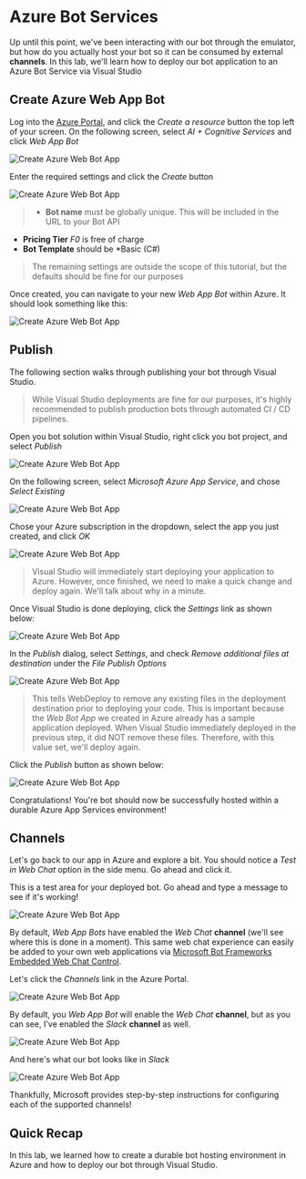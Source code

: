 # Azure Bot Services
Up until this point, we've been interacting with our bot through the emulator, but how do you actually host your bot so it can be consumed by external **channels**.  In this lab, we'll learn how to deploy our bot application to an Azure Bot Service via Visual Studio

## Create Azure Web App Bot
Log into the [Azure Portal](https://portal.azure.com), and click the *Create a resource* button the top left of your screen.  On the following screen, select *AI + Cognitive Services* and click *Web App Bot*

![Create Azure Web Bot App](https://github.com/gtewksbury/Microsoft-Bot-Framework-HOL/blob/master/lab%208%20-%20Azure%20Bot%20Services/images/azure-create-resource.png)

Enter the required settings and click the *Create* button

![Create Azure Web Bot App](https://github.com/gtewksbury/Microsoft-Bot-Framework-HOL/blob/master/lab%208%20-%20Azure%20Bot%20Services/images/azure-settings.png)

> * **Bot name** must be globally unique.  This will be included in the URL to your Bot API
* **Pricing Tier** *F0* is free of charge
* **Bot Template** should be *Basic (C#)
> The remaining settings are outside the scope of this tutorial, but the defaults should be fine for our purposes

Once created, you can navigate to your new *Web App Bot* within Azure.  It should look something like this:

![Create Azure Web Bot App](https://github.com/gtewksbury/Microsoft-Bot-Framework-HOL/blob/master/lab%208%20-%20Azure%20Bot%20Services/images/azure-overview.png)

## Publish
The following section walks through publishing your bot through Visual Studio.

> While Visual Studio deployments are fine for our purposes, it's highly recommended to publish production bots through automated CI / CD pipelines.

Open you bot solution within Visual Studio, right click you bot project, and select *Publish*

![Create Azure Web Bot App](https://github.com/gtewksbury/Microsoft-Bot-Framework-HOL/blob/master/lab%208%20-%20Azure%20Bot%20Services/images/vs-publish.png)

On the following screen, select *Microsoft Azure App Service*, and chose *Select Existing*

![Create Azure Web Bot App](https://github.com/gtewksbury/Microsoft-Bot-Framework-HOL/blob/master/lab%208%20-%20Azure%20Bot%20Services/images/vs-publish-step1.png)

Chose your Azure subscription in the dropdown, select the app you just created, and click *OK*

![Create Azure Web Bot App](https://github.com/gtewksbury/Microsoft-Bot-Framework-HOL/blob/master/lab%208%20-%20Azure%20Bot%20Services/images/vs-select-app.png)


> Visual Studio will immediately start deploying your application to Azure.  However, once finished, we need to make a quick change and deploy again.  We'll talk about why in a minute.  

Once Visual Studio is done deploying, click the *Settings* link as shown below:

![Create Azure Web Bot App](https://github.com/gtewksbury/Microsoft-Bot-Framework-HOL/blob/master/lab%208%20-%20Azure%20Bot%20Services/images/vs-select-app.png)

In the *Publish* dialog, select *Settings*, and check *Remove additional files at destination* under the *File Publish Options*

![Create Azure Web Bot App](https://github.com/gtewksbury/Microsoft-Bot-Framework-HOL/blob/master/lab%208%20-%20Azure%20Bot%20Services/images/vs-remove.png)

> This tells WebDeploy to remove any existing files in the deployment destination prior to deploying your code.  This is important because the *Web Bot App* we created in Azure already has a sample application deployed.  When Visual Studio immediately deployed in the previous step, it did NOT remove these files.  Therefore, with this value set, we'll deploy again.

Click the *Publish* button as shown below:

![Create Azure Web Bot App](https://github.com/gtewksbury/Microsoft-Bot-Framework-HOL/blob/master/lab%208%20-%20Azure%20Bot%20Services/images/vs-final-publish.png)

Congratulations!  You're bot should now be successfully hosted within a durable Azure App Services environment!

## Channels
Let's go back to our app in Azure and explore a bit.  You should notice a *Test in Web Chat* option in the side menu.  Go ahead and click it.

This is a test area for your deployed bot.  Go ahead and type a message to see if it's working!

![Create Azure Web Bot App](https://github.com/gtewksbury/Microsoft-Bot-Framework-HOL/blob/master/lab%208%20-%20Azure%20Bot%20Services/images/azure-web-chat.png)

By default, *Web App Bots* have enabled the *Web Chat* **channel** (we'll see where this is done in a moment).  This same web chat experience can easily be added to your own web applications via [Microsoft Bot Frameworks Embedded Web Chat Control](https://github.com/Microsoft/BotFramework-WebChat).

Let's click the *Channels* link in the Azure Portal.

![Create Azure Web Bot App](https://github.com/gtewksbury/Microsoft-Bot-Framework-HOL/blob/master/lab%208%20-%20Azure%20Bot%20Services/images/azure-channels.png)

By default, you *Web App Bot* will enable the *Web Chat* **channel**, but as you can see, I've enabled the *Slack* **channel** as well.

![Create Azure Web Bot App](https://github.com/gtewksbury/Microsoft-Bot-Framework-HOL/blob/master/lab%208%20-%20Azure%20Bot%20Services/images/azure-channels.png)

And here's what our bot looks like in *Slack*

![Create Azure Web Bot App](https://github.com/gtewksbury/Microsoft-Bot-Framework-HOL/blob/master/lab%208%20-%20Azure%20Bot%20Services/images/bot-slack.png)

Thankfully, Microsoft provides step-by-step instructions for configuring each of the supported channels!

## Quick Recap
In this lab, we learned how to create a durable bot hosting environment in Azure and how to deploy our bot through Visual Studio.